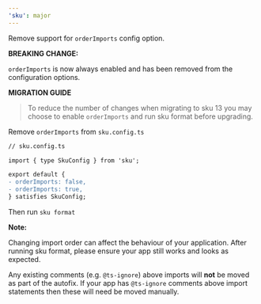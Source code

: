 ```yaml
---
'sku': major
---
```


Remove support for `orderImports` config option.

**BREAKING CHANGE:**

`orderImports` is now always enabled and has been removed from the configuration options.

**MIGRATION GUIDE**

> To reduce the number of changes when migrating to sku 13 you may choose to enable `orderImports` and run sku format before upgrading.

Remove `orderImports` from `sku.config.ts`
```diff
// sku.config.ts

import { type SkuConfig } from 'sku';

export default {
- orderImports: false,
- orderImports: true,
} satisfies SkuConfig;
```

Then run `sku format`

**Note:**

Changing import order can affect the behaviour of your application. After running sku format, please ensure your app still works and looks as expected.

Any existing comments (e.g. `@ts-ignore`) above imports will **not** be moved as part of the autofix. If your app has `@ts-ignore` comments above import statements then these will need be moved manually.
